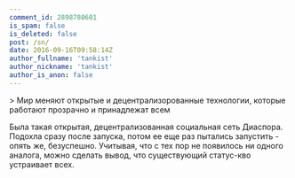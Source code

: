 ```yaml
---
comment_id: 2898780601
is_spam: false
is_deleted: false
post: /sn/
date: 2016-09-16T09:58:14Z
author_fullname: 'tankist'
author_nickname: 'tankist'
author_is_anon: false
---
```


<p>&gt; Мир меняют открытые и децентрализорованные технологии, которые работают прозрачно и принадлежат всем</p><p>Была такая открытая, децентрализованная социальная сеть Диаспора. Подохла сразу после запуска, потом ее еще раз пытались запустить - опять же, безуспешно. Учитывая, что с тех пор не появилось ни одного аналога, можно сделать вывод, что существующий статус-кво устраивает всех.</p>
